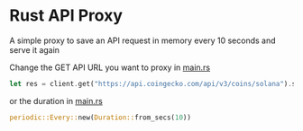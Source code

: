 # Rust API Proxy
A simple proxy to save an API request in memory every 10 seconds and serve it again

Change the GET API URL you want to proxy in [main.rs](https://github.com/kb24x7/rust-api-proxy/blob/main/src/main.rs#L20)

```rust
let res = client.get("https://api.coingecko.com/api/v3/coins/solana").send().await?;
```


or the duration in [main.rs](https://github.com/kb24x7/rust-api-proxy/blob/main/src/main.rs#L34)

```rust
periodic::Every::new(Duration::from_secs(10))
```
